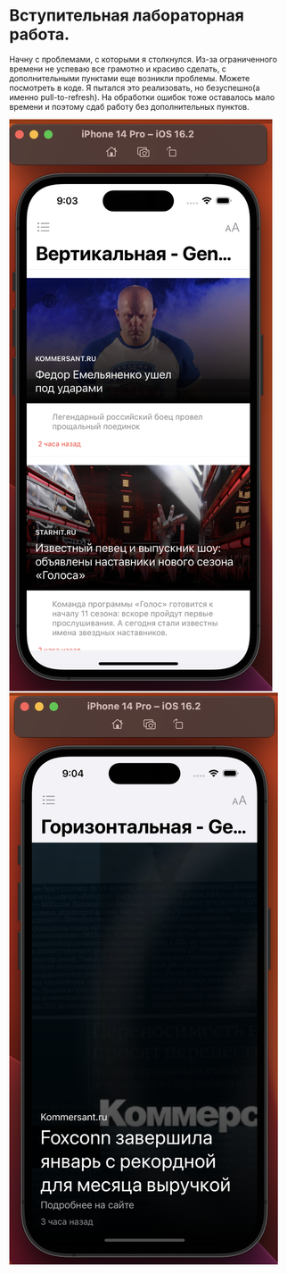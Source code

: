 # Вступительная лабораторная работа. 
Начну с проблемами, с которыми я столкнулся. Из-за ограниченного времени не успеваю все грамотно и красиво сделать,
с дополнительными пунктами еще возникли проблемы. Можете посмотреть в коде. Я пытался это реализовать, но безуспешно(а именно pull-to-refresh). 
На обработки ошибок тоже оставалось мало времени и поэтому сдаб работу без дополнительных пунктов. 


![Image alt](https://github.com/naidantaktal/TheNews/blob/main/pic/%D0%A1%D0%BD%D0%B8%D0%BC%D0%BE%D0%BA%20%D1%8D%D0%BA%D1%80%D0%B0%D0%BD%D0%B0%202023-02-05%20%D0%B2%2021.03.05.png)
![Image alt](https://github.com/naidantaktal/TheNews/blob/main/pic/%D0%A1%D0%BD%D0%B8%D0%BC%D0%BE%D0%BA%20%D1%8D%D0%BA%D1%80%D0%B0%D0%BD%D0%B0%202023-02-05%20%D0%B2%2021.04.27.png)
